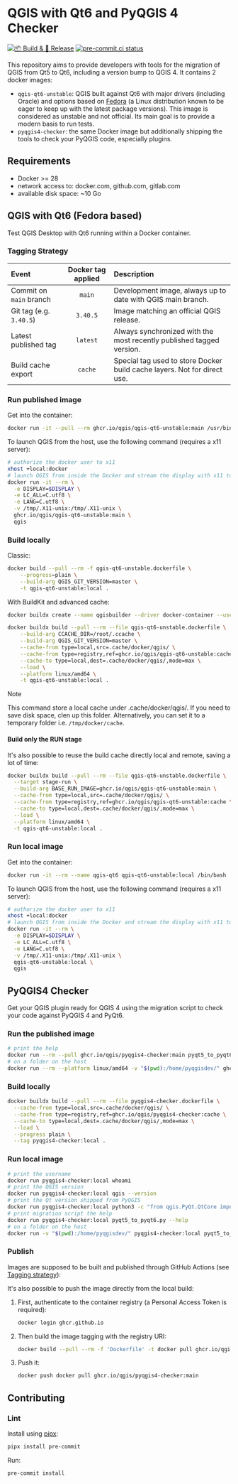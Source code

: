 # QGIS with Qt6 and PyQGIS 4 Checker

[![📦 Build & 🚀 Release](https://github.com/qgis/pyqgis4-checker/actions/workflows/build_package_release.yml/badge.svg)](https://github.com/qgis/pyqgis4-checker/actions/workflows/build_package_release.yml) [![pre-commit.ci status](https://results.pre-commit.ci/badge/github/qgis/pyqgis4-checker/main.svg)](https://results.pre-commit.ci/latest/github/qgis/pyqgis4-checker/main)

This repository aims to provide developers with tools for the migration of QGIS from Qt5 to Qt6, including a version bump to QGIS 4. It contains 2 docker images:

- `qgis-qt6-unstable`: QGIS built against Qt6 with major drivers (including Oracle) and options based on [Fedora](https://fedoraproject.org/fr/) (a Linux distribution known to be eager to keep up with the latest package versions). This image is considered as unstable and not official. Its main goal is to provide a modern basis to run tests.
- `pyqgis4-checker`: the same Docker image but additionally shipping the tools to check your PyQGIS code, especially plugins.

## Requirements

- Docker >= 28
- network access to: docker.com, github.com, gitlab.com
- available disk space: ~10 Go

## QGIS with Qt6 (Fedora based)

Test QGIS Desktop with Qt6 running within a Docker container.

### Tagging Strategy

| Event                   | Docker tag applied              | Description                                                      |
| :---------------------- | :-----------------------------: | :--------------------------------------------------------------- |
| Commit on `main` branch | `main`                          | Development image, always up to date with QGIS main branch.      |
| Git tag (e.g. `3.40.5`) | `3.40.5`                        | Image matching an official QGIS release.                         |
| Latest published tag    | `latest`                        | Always synchronized with the most recently published tagged version.     |
| Build cache export      | `cache`                         | Special tag used to store Docker build cache layers. Not for direct use. |

### Run published image

Get into the container:

```sh
docker run -it --pull --rm ghcr.io/qgis/qgis-qt6-unstable:main /usr/bin/bash
```

To launch QGIS from the host, use the following command (requires a x11 server):

```sh
# authorize the docker user to x11
xhost +local:docker
# launch QGIS from inside the Docker and stream the display with x11 to your host
docker run -it --rm \
  -e DISPLAY=$DISPLAY \
  -e LC_ALL=C.utf8 \
  -e LANG=C.utf8 \
  -v /tmp/.X11-unix:/tmp/.X11-unix \
  ghcr.io/qgis/qgis-qt6-unstable:main \
  qgis
```

### Build locally

Classic:

```sh
docker build --pull --rm -f qgis-qt6-unstable.dockerfile \
    --progress=plain \
    --build-arg QGIS_GIT_VERSION=master \
    -t qgis-qt6-unstable:local .
```

With BuildKit and advanced cache:

```sh
docker buildx create --name qgisbuilder --driver docker-container --use
```

```sh
docker buildx build --pull --rm --file qgis-qt6-unstable.dockerfile \
    --build-arg CCACHE_DIR=/root/.ccache \
    --build-arg QGIS_GIT_VERSION=master \
    --cache-from type=local,src=.cache/docker/qgis/ \
    --cache-from type=registry,ref=ghcr.io/qgis/qgis-qt6-unstable:cache \
    --cache-to type=local,dest=.cache/docker/qgis/,mode=max \
    --load \
    --platform linux/amd64 \
    -t qgis-qt6-unstable:local .
```

> [!NOTE]
> This command store a local cache under .cache/docker/qgis/. If you need to save disk space, clen up this folder. Alternatively, you can set it to a temporary folder i.e. `/tmp/docker/cache`.

#### Build only the RUN stage

It's also possible to reuse the build cache directly local and remote, saving a lot of time:

```sh
docker buildx build --pull --rm --file qgis-qt6-unstable.dockerfile \
  --target stage-run \
  --build-arg BASE_RUN_IMAGE=ghcr.io/qgis/qgis-qt6-unstable:main \
  --cache-from type=local,src=.cache/docker/qgis/ \
  --cache-from type=registry,ref=ghcr.io/qgis/qgis-qt6-unstable:cache \
  --cache-to type=local,dest=.cache/docker/qgis/,mode=max \
  --load \
  --platform linux/amd64 \
  -t qgis-qt6-unstable:local .
```

### Run local image

Get into the container:

```sh
docker run -it --rm --name qgis-qt6 qgis-qt6-unstable:local /bin/bash
```

To launch QGIS from the host, use the following command (requires a x11 server):

```sh
# authorize the docker user to x11
xhost +local:docker
# launch QGIS from inside the Docker and stream the display with x11 to your host
docker run -it --rm \
  -e DISPLAY=$DISPLAY \
  -e LC_ALL=C.utf8 \
  -e LANG=C.utf8 \
  -v /tmp/.X11-unix:/tmp/.X11-unix \
  qgis-qt6-unstable:local \
  qgis
```

## PyQGIS4 Checker

Get your QGIS plugin ready for QGIS 4 using the migration script to check your code against PyQGIS 4 and PyQt6.

### Run the published image

```sh
# print the help
docker run --rm --pull ghcr.io/qgis/pyqgis4-checker:main pyqt5_to_pyqt6.py --help
# on a folder on the host
docker run --rm --platform linux/amd64 -v "$(pwd):/home/pyqgisdev/" ghcr.io/qgis/pyqgis4-checker:main pyqt5_to_pyqt6.py --logfile /home/pyqgisdev/pyqt6_checker.log .
```

### Build locally

```sh
docker buildx build --pull --rm --file pyqgis4-checker.dockerfile \
  --cache-from type=local,src=.cache/docker/qgis/ \
  --cache-from type=registry,ref=ghcr.io/qgis/pyqgis4-checker:cache \
  --cache-to type=local,dest=.cache/docker/qgis/,mode=max \
  --load \
  --progress plain \
  --tag pyqgis4-checker:local .
```

### Run local image

```sh
# print the username
docker run pyqgis4-checker:local whoami
# print the QGIS version
docker run pyqgis4-checker:local qgis --version
# print the Qt version shipped from PyQGIS
docker run pyqgis4-checker:local python3 -c "from qgis.PyQt.QtCore import QT_VERSION_STR;print(f'Qt {QT_VERSION_STR}')"
# print migration script the help
docker run pyqgis4-checker:local pyqt5_to_pyqt6.py --help
# on a folder on the host
docker run -v "$(pwd):/home/pyqgisdev/" pyqgis4-checker:local pyqt5_to_pyqt6.py --logfile /home/pyqgisdev/pyqt6_checker.log .
```

### Publish

Images are supposed to be built and published through GitHub Actions (see [Tagging strategy](#tagging-strategy)):

It's also possible to push the image directly from the local build:

1. First, authenticate to the container registry (a Personal Access Token is required):

    ```sh
    docker login ghcr.github.io
    ```

1. Then build the image tagging with the registry URI:

    ```sh
    docker build --pull --rm -f 'Dockerfile' -t docker pull ghcr.io/qgis/pyqgis4-checker:main .
    ```

1. Push it:

    ```sh
    docker push docker pull ghcr.io/qgis/pyqgis4-checker:main
    ```

## Contributing

### Lint

Install using [pipx](https://pipx.pypa.io/stable/installation/):

```sh
pipx install pre-commit
```

Run:

```sh
pre-commit install
```
